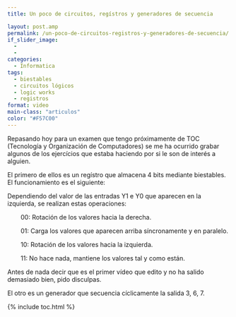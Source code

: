 ```yaml
---
title: Un poco de circuitos, regístros y generadores de secuencia

layout: post.amp
permalink: /un-poco-de-circuitos-registros-y-generadores-de-secuencia/
if_slider_image:
  -
  -
categories:
  - Informatica
tags:
  - biestables
  - circuitos lógicos
  - logic works
  - registros
format: video
main-class: "articulos"
color: "#F57C00"
---
```

Repasando hoy para un examen que tengo próximamente de TOC (Tecnología y Organización de Computadores) se me ha ocurrido grabar algunos de los ejercícios que estaba haciendo por si le son de interés a alguien.

El primero de ellos es un regístro que almacena 4 bits mediante biestables. El funcionamiento es el siguiente:

Dependiendo del valor de las entradas Y1 e Y0 que aparecen en la izquierda, se realizan estas operaciones:

<p style="padding-left: 30px;">
  00: Rotación de los valores hacia la derecha.
</p>

<p style="padding-left: 30px;">
  01: Carga los valores que aparecen arriba síncronamente y en paralelo.
</p>

<p style="padding-left: 30px;">
  10: Rotación de los valores hacia la izquierda.
</p>

<p style="padding-left: 30px;">
  11: No hace nada, mantiene los valores tal y como están.
</p>

Antes de nada decir que es el primer vídeo que edito y no ha salido demasiado bien, pido disculpas.

<span class='embed-youtube' style='text-align:center; display: block;'></span>

El otro es un generador que secuencia cíclicamente la salida 3, 6, 7.

<span class='embed-youtube' style='text-align:center; display: block;'></span>



{% include toc.html %}
